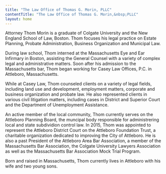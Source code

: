 ```yaml
---
title: "The Law Office of Thomas G. Morin, PLLC"
contentTitle: "The Law Office of Thomas G. Morin,&nbsp;PLLC"
layout: home
---
```

Attorney Thom Morin is a graduate of Colgate University and the New England School of Law, Boston. Thom focuses his legal practice on Estate Planning, Probate Administration, Business Organization and Municipal Law.

During law school, Thom interned at the Massachusetts Eye and Ear Infirmary in Boston, assisting the General Counsel with a variety of complex legal and administrative matters. Soon after his admission to the Massachusetts bar, Thom began working for Casey Law Offices, P.C. in Attleboro, Massachusetts.

While at Casey Law, Thom counseled clients on a variety of legal fields, including land use and development, employment matters, corporate and business organization and probate law. He also represented clients in various civil litigation matters, including cases in District and Superior Court and the Department of Unemployment Assistance.

An active member of the local community, Thom currently serves on the Attleboro Planning Board, the muncipal body responsible for administrering local and state subdividion control law.   In 2015, Thom was appointed to represent the Attleboro District Court on the Attleboro Foundation Trust, a charitable organization dedicated to improving the City of Attleboro. He is also a past President of the Attleboro Area Bar Association, a member of the Massachusetts Bar Association, the Colgate University Lawyers Association as well as the Massachusetts Bar Association Mock Trial&nbsp;Program.

Born and raised in Massachusetts, Thom currently lives in Attleboro with his wife and two young sons.
